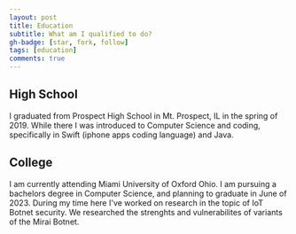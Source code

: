 ```yaml
---
layout: post
title: Education
subtitle: What am I qualified to do?
gh-badge: [star, fork, follow]
tags: [education]
comments: true
---
```

<h2> High School </h2>
I graduated from Prospect High School in Mt. Prospect, IL in the spring of 2019. While there I was introduced to Computer Science and coding, specifically in Swift (iphone apps coding language) and Java.

<h2> College </h2>
I am currently attending Miami University of Oxford Ohio. I am pursuing a bachelors degree in Computer Science, and planning to graduate in June of 2023. During my time here I've worked on research in the topic of IoT Botnet security. We researched the strenghts and vulnerabilites of variants of the Mirai Botnet.
